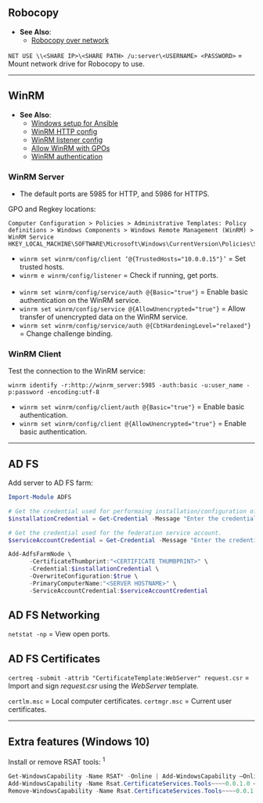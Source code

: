 ## Robocopy

- **See Also**:
  - [Robocopy over network](https://klyavlin.wordpress.com/2012/09/19/robocopy-network-usernamepassword/)

`NET USE \\<SHARE IP>\<SHARE PATH> /u:server\<USERNAME> <PASSWORD>` = Mount network drive for Robocopy to use.

---
## WinRM

- **See Also**:
  - [Windows setup for Ansible](https://docs.ansible.com/ansible/latest/user_guide/windows_setup.html)
  - [WinRM HTTP config](https://docs.vmware.com/en/vRealize-Automation/7.5/com.vmware.vrealize.orchestrator-use-plugins.doc/GUID-D4ACA4EF-D018-448A-866A-DECDDA5CC3C1.html)
  - [WinRM listener config](https://stackoverflow.com/questions/17281224/configure-and-listen-successfully-using-winrm-in-powershell)
  - [Allow WinRM with GPOs](https://www.pcwdld.com/winrm-quickconfig-remotely-configure-and-enable)
  - [WinRM authentication](https://docs.microsoft.com/en-us/windows/win32/winrm/authentication-for-remote-connections)

### WinRM Server

- The default ports are 5985 for HTTP, and 5986 for HTTPS.

GPO and Regkey locations:
```
Computer Configuration > Policies > Administrative Templates: Policy definitions > Windows Components > Windows Remote Management (WinRM) > WinRM Service
HKEY_LOCAL_MACHINE\SOFTWARE\Microsoft\Windows\CurrentVersion\Policies\System\LocalAccountTokenFilterPolicy
```
- `winrm set winrm/config/client ‘@{TrustedHosts="10.0.0.15"}’` = Set trusted hosts.
- `winrm e winrm/config/listener` = Check if running, get ports.
<br><br>
- `winrm set winrm/config/service/auth @{Basic="true"}` =  Enable basic authentication on the WinRM service.
- `winrm set winrm/config/service @{AllowUnencrypted="true"}` = Allow transfer of unencrypted data on the WinRM service.
- `winrm set winrm/config/service/auth @{CbtHardeningLevel="relaxed"}` = Change challenge binding.

### WinRM Client

Test the connection to the WinRM service:
```
winrm identify -r:http://winrm_server:5985 -auth:basic -u:user_name -p:password -encoding:utf-8
```
- `winrm set winrm/config/client/auth @{Basic="true"}` = Enable basic authentication.
- `winrm set winrm/config/client @{AllowUnencrypted="true"}` = Enable basic authentication.


---
## AD FS

Add server to AD FS farm:
```powershell
Import-Module ADFS

# Get the credential used for performaing installation/configuration of ADFS.
$installationCredential = Get-Credential -Message "Enter the credential for the account used to perform the configuration."

# Get the credential used for the federation service account.
$serviceAccountCredential = Get-Credential -Message "Enter the credential for the Federation Service Account."

Add-AdfsFarmNode \
      -CertificateThumbprint:"<CERTIFICATE THUMBPRINT>" \
      -Credential:$installationCredential \
      -OverwriteConfiguration:$true \
      -PrimaryComputerName:"<SERVER HOSTNAME>" \
      -ServiceAccountCredential:$serviceAccountCredential
```


## AD FS Networking

`netstat -np` = View open ports.


## AD FS Certificates

`certreq -submit -attrib "CertificateTemplate:WebServer" request.csr` = Import and sign *request.csr* using the 
                                                                        *WebServer* template.

`certlm.msc`  = Local computer certificates.
`certmgr.msc` = Current user certificates.


---
## Extra features (Windows 10)

Install or remove RSAT tools: <sup>1</sup>
```powershell
Get-WindowsCapability -Name RSAT* -Online | Add-WindowsCapability –Online
Add-WindowsCapability -Name Rsat.CertificateServices.Tools~~~~0.0.1.0 –Online
Remove-WindowsCapability -Name Rsat.CertificateServices.Tools~~~~0.0.1.0 –Online
```

[1]: https://www.petri.com/how-to-install-the-remote-server-administration-tools-in-windows-10
